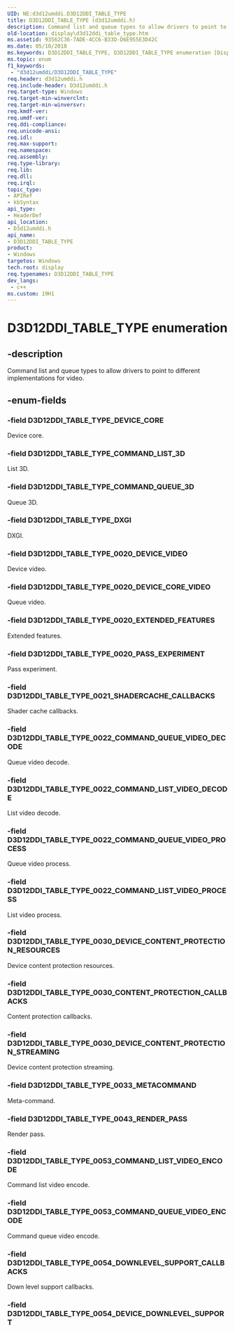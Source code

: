 ```yaml
---
UID: NE:d3d12umddi.D3D12DDI_TABLE_TYPE
title: D3D12DDI_TABLE_TYPE (d3d12umddi.h)
description: Command list and queue types to allow drivers to point to different implementations for video.
old-location: display\d3d12ddi_table_type.htm
ms.assetid: 93562C36-7ADE-4CC6-B33D-D6E955E3D42C
ms.date: 05/10/2018
ms.keywords: D3D12DDI_TABLE_TYPE, D3D12DDI_TABLE_TYPE enumeration [Display Devices], D3D12DDI_TABLE_TYPE_0020_DEVICE_CORE_VIDEO, D3D12DDI_TABLE_TYPE_0020_DEVICE_VIDEO, D3D12DDI_TABLE_TYPE_0020_EXTENDED_FEATURES, D3D12DDI_TABLE_TYPE_0020_PASS_EXPERIMENT, D3D12DDI_TABLE_TYPE_0021_SHADERCACHE_CALLBACKS, D3D12DDI_TABLE_TYPE_0022_COMMAND_LIST_VIDEO_DECODE, D3D12DDI_TABLE_TYPE_0022_COMMAND_LIST_VIDEO_PROCESS, D3D12DDI_TABLE_TYPE_0022_COMMAND_QUEUE_VIDEO_DECODE, D3D12DDI_TABLE_TYPE_0022_COMMAND_QUEUE_VIDEO_PROCESS, D3D12DDI_TABLE_TYPE_0030_CONTENT_PROTECTION_CALLBACKS, D3D12DDI_TABLE_TYPE_0030_DEVICE_CONTENT_PROTECTION_RESOURCES, D3D12DDI_TABLE_TYPE_0030_DEVICE_CONTENT_PROTECTION_STREAMING, D3D12DDI_TABLE_TYPE_COMMAND_LIST_3D, D3D12DDI_TABLE_TYPE_COMMAND_QUEUE_3D, D3D12DDI_TABLE_TYPE_DEVICE_CORE, D3D12DDI_TABLE_TYPE_DXGI, d3d12umddi/D3D12DDI_TABLE_TYPE, d3d12umddi/D3D12DDI_TABLE_TYPE_0020_DEVICE_CORE_VIDEO, d3d12umddi/D3D12DDI_TABLE_TYPE_0020_DEVICE_VIDEO, d3d12umddi/D3D12DDI_TABLE_TYPE_0020_EXTENDED_FEATURES, d3d12umddi/D3D12DDI_TABLE_TYPE_0020_PASS_EXPERIMENT, d3d12umddi/D3D12DDI_TABLE_TYPE_0021_SHADERCACHE_CALLBACKS, d3d12umddi/D3D12DDI_TABLE_TYPE_0022_COMMAND_LIST_VIDEO_DECODE, d3d12umddi/D3D12DDI_TABLE_TYPE_0022_COMMAND_LIST_VIDEO_PROCESS, d3d12umddi/D3D12DDI_TABLE_TYPE_0022_COMMAND_QUEUE_VIDEO_DECODE, d3d12umddi/D3D12DDI_TABLE_TYPE_0022_COMMAND_QUEUE_VIDEO_PROCESS, d3d12umddi/D3D12DDI_TABLE_TYPE_0030_CONTENT_PROTECTION_CALLBACKS, d3d12umddi/D3D12DDI_TABLE_TYPE_0030_DEVICE_CONTENT_PROTECTION_RESOURCES, d3d12umddi/D3D12DDI_TABLE_TYPE_0030_DEVICE_CONTENT_PROTECTION_STREAMING, d3d12umddi/D3D12DDI_TABLE_TYPE_COMMAND_LIST_3D, d3d12umddi/D3D12DDI_TABLE_TYPE_COMMAND_QUEUE_3D, d3d12umddi/D3D12DDI_TABLE_TYPE_DEVICE_CORE, d3d12umddi/D3D12DDI_TABLE_TYPE_DXGI, display.d3d12ddi_table_type
ms.topic: enum
f1_keywords:
 - "d3d12umddi/D3D12DDI_TABLE_TYPE"
req.header: d3d12umddi.h
req.include-header: D3d12umddi.h
req.target-type: Windows
req.target-min-winverclnt:
req.target-min-winversvr:
req.kmdf-ver:
req.umdf-ver:
req.ddi-compliance:
req.unicode-ansi:
req.idl:
req.max-support:
req.namespace:
req.assembly:
req.type-library:
req.lib:
req.dll:
req.irql:
topic_type:
- APIRef
- kbSyntax
api_type:
- HeaderDef
api_location:
- D3d12umddi.h
api_name:
- D3D12DDI_TABLE_TYPE
product:
- Windows
targetos: Windows
tech.root: display
req.typenames: D3D12DDI_TABLE_TYPE
dev_langs:
 - c++
ms.custom: 19H1
---
```


# D3D12DDI_TABLE_TYPE enumeration


## -description


Command list and queue types to allow drivers to point to different implementations for video.


## -enum-fields




### -field D3D12DDI_TABLE_TYPE_DEVICE_CORE

Device core.


### -field D3D12DDI_TABLE_TYPE_COMMAND_LIST_3D

List 3D.


### -field D3D12DDI_TABLE_TYPE_COMMAND_QUEUE_3D

Queue 3D.


### -field D3D12DDI_TABLE_TYPE_DXGI

DXGI.


### -field D3D12DDI_TABLE_TYPE_0020_DEVICE_VIDEO

Device video.


### -field D3D12DDI_TABLE_TYPE_0020_DEVICE_CORE_VIDEO

Queue video.


### -field D3D12DDI_TABLE_TYPE_0020_EXTENDED_FEATURES

Extended features.


### -field D3D12DDI_TABLE_TYPE_0020_PASS_EXPERIMENT

Pass experiment.


### -field D3D12DDI_TABLE_TYPE_0021_SHADERCACHE_CALLBACKS

Shader cache callbacks.


### -field D3D12DDI_TABLE_TYPE_0022_COMMAND_QUEUE_VIDEO_DECODE

Queue video decode.


### -field D3D12DDI_TABLE_TYPE_0022_COMMAND_LIST_VIDEO_DECODE

List video decode.


### -field D3D12DDI_TABLE_TYPE_0022_COMMAND_QUEUE_VIDEO_PROCESS

Queue video process.


### -field D3D12DDI_TABLE_TYPE_0022_COMMAND_LIST_VIDEO_PROCESS

List video process.


### -field D3D12DDI_TABLE_TYPE_0030_DEVICE_CONTENT_PROTECTION_RESOURCES

Device content protection resources.


### -field D3D12DDI_TABLE_TYPE_0030_CONTENT_PROTECTION_CALLBACKS

Content protection callbacks.


### -field D3D12DDI_TABLE_TYPE_0030_DEVICE_CONTENT_PROTECTION_STREAMING

Device content protection streaming.

### -field D3D12DDI_TABLE_TYPE_0033_METACOMMAND

Meta-command.

### -field D3D12DDI_TABLE_TYPE_0043_RENDER_PASS 

Render pass.

### -field D3D12DDI_TABLE_TYPE_0053_COMMAND_LIST_VIDEO_ENCODE 

Command list video encode.

### -field D3D12DDI_TABLE_TYPE_0053_COMMAND_QUEUE_VIDEO_ENCODE 

Command queue video encode.

### -field D3D12DDI_TABLE_TYPE_0054_DOWNLEVEL_SUPPORT_CALLBACKS 

Down level support callbacks.

### -field D3D12DDI_TABLE_TYPE_0054_DEVICE_DOWNLEVEL_SUPPORT
